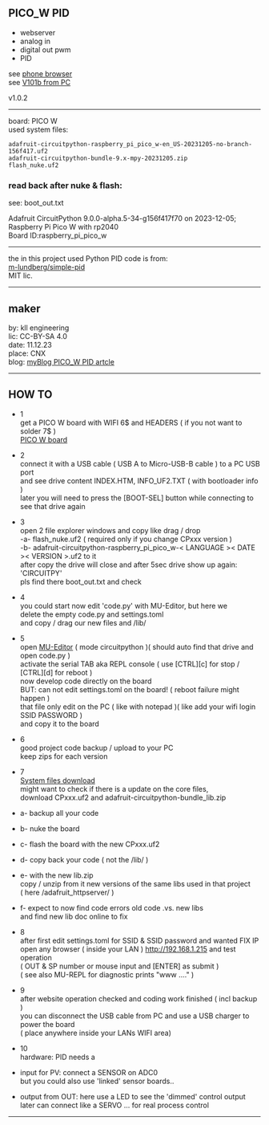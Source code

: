 
## PICO_W PID

- webserver
- analog in
- digital out pwm
- PID

see [phone browser](http://kll.byethost7.com/kllfusion01/downloads/PICOW_android_beowser_page.jpg)</br>
see [V101b from PC](http://kll.byethost7.com/kllfusion01/downloads/PICOW_PID_V101b.png)</br>

v1.0.2
_______________________________

board: PICO W</br>
used system files:
```OS: Circuit Python
adafruit-circuitpython-raspberry_pi_pico_w-en_US-20231205-no-branch-156f417.uf2
adafruit-circuitpython-bundle-9.x-mpy-20231205.zip
flash_nuke.uf2
```

### read back after nuke & flash:

see: boot_out.txt

Adafruit CircuitPython 9.0.0-alpha.5-34-g156f417f70 on 2023-12-05;</br>
Raspberry Pi Pico W with rp2040</br>
Board ID:raspberry_pi_pico_w</br>

______________________________

the in this project used Python PID code is from:</br>
[m-lundberg/simple-pid](https://github.com/m-lundberg/simple-pid) </br>
MIT lic.

_______________________________

## maker

by: kll engineering</br>
lic: CC-BY-SA 4.0</br>
date: 11.12.23</br>
place: CNX</br>
blog: [myBlog PICO_W PID artcle](http://kll.byethost7.com/kllfusion01/infusions/articles/articles.php?article_id=227)

_______________________________

## HOW TO

- 1</br>
get a PICO W board with WIFI 6$ and HEADERS ( if you not want to solder 7$ )</br>
[PICO W board](https://www.raspberrypi.com/products/raspberry-pi-pico/?variant=raspberry-pi-pico-wh)

- 2</br>
connect it with a USB cable ( USB A to Micro-USB-B cable ) to a PC USB port</br>
and see drive content INDEX.HTM, INFO_UF2.TXT ( with bootloader info )</br>
later you will need to press the [BOOT-SEL] button while connecting to see that drive again

- 3</br>
open 2 file explorer windows and copy like drag / drop</br>
-a- flash_nuke.uf2 ( required only if you change CPxxx version )</br>
-b- adafruit-circuitpython-raspberry_pi_pico_w-< LANGUAGE >< DATE >< VERSION >.uf2 to it</br>
after copy the drive will close and after 5sec drive show up again: 'CIRCUITPY'</br>
pls find there boot_out.txt and check

- 4</br>
you could start now edit 'code.py' with MU-Editor, but here we</br>
delete the empty code.py and settings.toml</br>
and copy / drag our new files and /lib/

- 5</br>
open [MU-Editor](https://codewith.mu/) ( mode circuitpython )( should auto find that drive and open code.py )</br>
activate the serial TAB aka REPL console ( use [CTRL][c] for stop / [CTRL][d] for reboot )</br>
now develop code directly on the board</br>
BUT: can not edit settings.toml on the board! ( reboot failure might happen )</br>
that file only edit on the PC ( like with notepad )( like add your wifi login SSID PASSWORD )</br>
and copy it to the board

 - 6</br>
good project code backup / upload to your PC</br>
keep zips for each version

- 7</br>
[System files download](https://circuitpython.org/board/raspberry_pi_pico_w/)</br>
might want to check if there is a update on the core files,</br>
download CPxxx.uf2 and adafruit-circuitpython-bundle_lib.zip
- a- backup all your code</br>
- b- nuke the board</br>
- c- flash the board with the new CPxxx.uf2</br>
- d- copy back your code ( not the /lib/ )</br>
- e- with the new lib.zip</br>
copy / unzip from it new versions of the same libs used in that project</br>
( here /adafruit_httpserver/ )</br>
- f- expect to now find code errors old code .vs. new libs </br>
and find new lib doc online to fix

- 8</br>
after first edit settings.toml for SSID & SSID password and wanted FIX IP</br>
open any browser ( inside your LAN ) http://192.168.1.215 and test operation</br>
( OUT & SP number or mouse input and [ENTER] as submit )</br> 
( see also MU-REPL for diagnostic prints "www ...." )

- 9</br>
after website operation checked and coding work finished ( incl backup )</br> 
you can disconnect the USB cable from PC and use a USB charger to power the board</br>
( place anywhere inside your LANs WIFI area)

- 10</br>
hardware: PID needs a
- input for PV: connect a SENSOR on ADC0 </br>
but you could also use 'linked' sensor boards..
- output from OUT: here use a LED to see the 'dimmed' control output</br>
later can connect like a SERVO ... for real process control</br>


_______________________________
